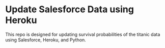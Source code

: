 # Update Salesforce Data using Heroku

This repo is designed for updating survival probabilities of the titanic data using Salesforce, Heroku, and Python.
